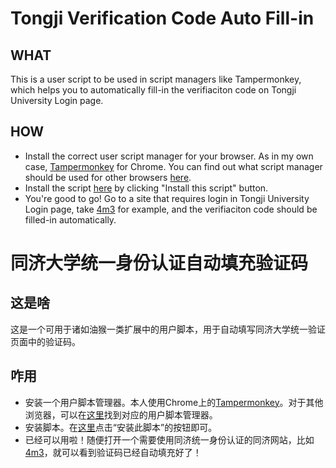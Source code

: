 # Tongji Verification Code Auto Fill-in
## WHAT
This is a user script to be used in script managers like Tampermonkey, which helps you to automatically fill-in the verifiaciton code on Tongji University Login page.

## HOW
- Install the correct user script manager for your browser. As in my own case, [Tampermonkey](https://chrome.google.com/webstore/detail/tampermonkey/dhdgffkkebhmkfjojejmpbldmpobfkfo) for Chrome. You can find out what script manager should be used for other browsers [here](https://greasyfork.org/en).
- Install the script [here](https://greasyfork.org/zh-CN/scripts/375971) by clicking "Install this script" button.
- You're good to go! Go to a site that requires login in Tongji University Login page, take [4m3](4m3.tongji.edu.cn) for example, and the verifiaciton code should be filled-in automatically.

# 同济大学统一身份认证自动填充验证码
## 这是啥
这是一个可用于诸如油猴一类扩展中的用户脚本，用于自动填写同济大学统一验证页面中的验证码。

## 咋用
- 安装一个用户脚本管理器。本人使用Chrome上的[Tampermonkey](https://chrome.google.com/webstore/detail/tampermonkey/dhdgffkkebhmkfjojejmpbldmpobfkfo)。对于其他浏览器，可以在[这里](https://greasyfork.org/zh-CN)找到对应的用户脚本管理器。
- 安装脚本。在[这里](https://greasyfork.org/zh-CN/scripts/375971)点击“安装此脚本”的按钮即可。
- 已经可以用啦！随便打开一个需要使用同济统一身份认证的同济网站，比如[4m3](4m3.tongji.edu.cn)，就可以看到验证码已经自动填充好了！